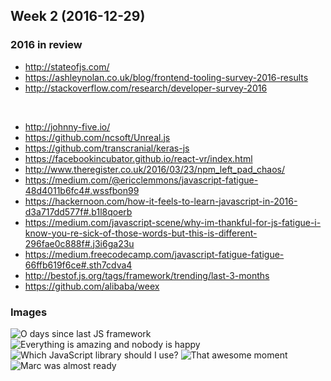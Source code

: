 Week 2 (2016-12-29)
---

### 2016 in review
- http://stateofjs.com/
- https://ashleynolan.co.uk/blog/frontend-tooling-survey-2016-results
- http://stackoverflow.com/research/developer-survey-2016

&nbsp;

- http://johnny-five.io/
- https://github.com/ncsoft/Unreal.js
- https://github.com/transcranial/keras-js
- https://facebookincubator.github.io/react-vr/index.html
- http://www.theregister.co.uk/2016/03/23/npm_left_pad_chaos/
- https://medium.com/@ericclemmons/javascript-fatigue-48d4011b6fc4#.wssfbon99
- https://hackernoon.com/how-it-feels-to-learn-javascript-in-2016-d3a717dd577f#.b1l8qoerb
- https://medium.com/javascript-scene/why-im-thankful-for-js-fatigue-i-know-you-re-sick-of-those-words-but-this-is-different-296fae0c888f#.j3i6ga23u
- https://medium.freecodecamp.com/javascript-fatigue-fatigue-66ffb619f6ce#.sth7cdva4
- http://bestof.js.org/tags/framework/trending/last-3-months
- https://github.com/alibaba/weex

### Images
![O days since last JS framework](https://www.exceptionnotfound.net/content/images/2015/10/0dayssince.png)
![Everything is amazing and nobody is happy](https://pbs.twimg.com/media/CydY3W5WQAETBa8.jpg)
![Which JavaScript library should I use?](https://s-media-cache-ak0.pinimg.com/736x/78/a1/c0/78a1c02345ecb866da5fc13ad4537c23.jpg)
![That awesome moment](http://image.slidesharecdn.com/graphql-indyjs-april-2016-160422211331/95/graphql-indyjs-april-2016-7-638.jpg?cb=1461359708)
![Marc was almost ready](https://pics.onsizzle.com/n-marc-was-almost-ready-to-implement-his-hello-world-3123021.png)
